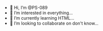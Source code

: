 - 👋 Hi, I’m @PS-089
- 👀 I’m interested in everything...
- 🌱 I’m currently learning HTML...
- 💞️ I’m looking to collaborate on don't know...

<!---
PS-089/PS-089 is a ✨ special ✨ repository because its `README.md` (this file) appears on your GitHub profile.
You can click the Preview link to take a look at your changes.
--->
